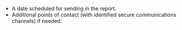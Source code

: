 
  * A date scheduled for sending in the report.
  * Additional points of contact (with identified secure communications channels) if needed.

